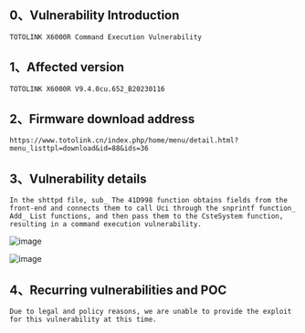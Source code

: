 ## 0、Vulnerability Introduction

```
TOTOLINK X6000R Command Execution Vulnerability
```

## 1、Affected version

```
TOTOLINK X6000R V9.4.0cu.652_B20230116
```

## 2、Firmware download address

```
https://www.totolink.cn/index.php/home/menu/detail.html?menu_listtpl=download&id=88&ids=36
```

## 3、Vulnerability details

```
In the shttpd file, sub_ The 41D998 function obtains fields from the front-end and connects them to call Uci through the snprintf function_ Add_ List functions, and then pass them to the CsteSystem function, resulting in a command execution vulnerability.
```

![image](https://github.com/XYIYM/Digging/blob/main/TOTOLINK/X6000R/15/upload/image-20231018115125332.png)

![image](https://github.com/XYIYM/Digging/blob/main/TOTOLINK/X6000R/15/upload/image-20231018115148775.png)

## 4、Recurring vulnerabilities and POC

```
Due to legal and policy reasons, we are unable to provide the exploit for this vulnerability at this time.
```
